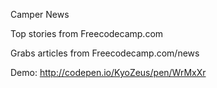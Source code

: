 Camper News

Top stories from Freecodecamp.com


Grabs articles from Freecodecamp.com/news

Demo: http://codepen.io/KyoZeus/pen/WrMxXr
